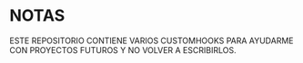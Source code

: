 # NOTAS

ESTE REPOSITORIO CONTIENE VARIOS CUSTOMHOOKS PARA AYUDARME CON PROYECTOS FUTUROS Y NO VOLVER A ESCRIBIRLOS.
